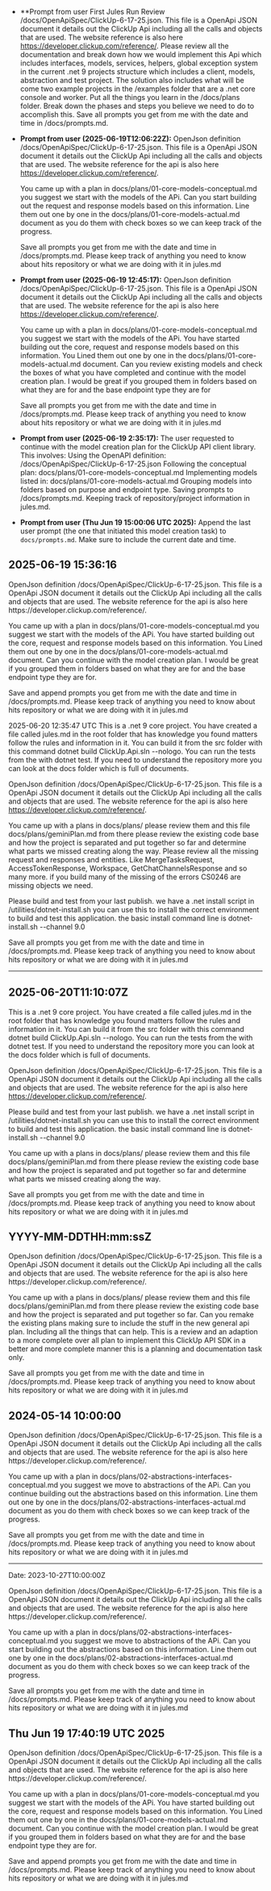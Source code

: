 - **Prompt from user First Jules Run
  <issue>
Review /docs/OpenApiSpec/ClickUp-6-17-25.json. This file is a OpenApi JSON document it details out the ClickUp Api including all the calls and objects that are used. The website reference is also here https://developer.clickup.com/reference/. Please review all the documentation and break down how we would implement this Api which includes interfaces, models, services, helpers, global exception system in the current .net 9 projects structure which includes a client, models, abstraction and test  project. The solution also includes what will be come two example projects in the /examples folder that are a .net core console and worker.  Put all the things you learn in the /docs/plans folder. Break down the phases and steps you believe we need to do to accomplish this. Save all prompts you get from me with the date and time in /docs/prompts.md.
 </issue>
 
- **Prompt from user (2025-06-19T12:06:22Z):**
  <issue>
  OpenJson definition /docs/OpenApiSpec/ClickUp-6-17-25.json. This file is a OpenApi JSON document it details out the ClickUp Api including all the calls and objects that are used. The website reference for the api is also here https://developer.clickup.com/reference/.

  You came up with a plan in docs/plans/01-core-models-conceptual.md you suggest we start with the models of the APi. Can you start building out the request and response models based on this information. Line them out one by one in the docs/plans/01-core-models-actual.md document as you do them with check boxes so we can keep track of the progress.


  Save all prompts you get from me with the date and time in /docs/prompts.md.
  Please keep track of anything you need to know about hits repository or what we are doing with it in jules.md
  </issue>

- **Prompt from user (2025-06-19 12:45:17):**
  <issue>
  OpenJson definition /docs/OpenApiSpec/ClickUp-6-17-25.json. This file is a OpenApi JSON document it details out the ClickUp Api including all the calls and objects that are used. The website reference for the api is also here https://developer.clickup.com/reference/.

  You came up with a plan in docs/plans/01-core-models-conceptual.md you suggest we start with the models of the APi. You have started building out the core, request and response models based on this information. You Lined them out one by one in the docs/plans/01-core-models-actual.md document. Can you review existing models and check the boxes of what you have completed and continue with the model creation plan. I would be great if you grouped them in folders based on what they are for and the base endpoint type they are for

  Save all prompts you get from me with the date and time in /docs/prompts.md. Please keep track of anything you need to know about hits repository or what we are doing with it in jules.md
  </issue>

- **Prompt from user (2025-06-19 2:35:17):**
  <issue>
The user requested to continue with the model creation plan for the ClickUp API client library.
This involves:
 Using the OpenAPI definition: /docs/OpenApiSpec/ClickUp-6-17-25.json
 Following the conceptual plan: docs/plans/01-core-models-conceptual.md
 Implementing models listed in: docs/plans/01-core-models-actual.md
 Grouping models into folders based on purpose and endpoint type.
 Saving prompts to /docs/prompts.md.
 Keeping track of repository/project information in jules.md.
  </issue>

- **Prompt from user (Thu Jun 19 15:00:06 UTC 2025):**
  <issue>
Append the last user prompt (the one that initiated this model creation task) to `docs/prompts.md`. Make sure to include the current date and time.
  </issue>

## 2025-06-19 15:36:16

<issue>
OpenJson definition /docs/OpenApiSpec/ClickUp-6-17-25.json. This file is a OpenApi JSON document it details out the ClickUp Api including all the calls and objects that are used. The website reference for the api is also here https://developer.clickup.com/reference/.

You came up with a plan in docs/plans/01-core-models-conceptual.md you suggest we start with the models of the APi. You have started building out the core, request and response models based on this information. You Lined them out one by one in the docs/plans/01-core-models-actual.md document. Can you continue with the model creation plan. I would be great if you grouped them in folders based on what they are for and the base endpoint type they are for.

Save and append prompts you get from me with the date and time in /docs/prompts.md. Please keep track of anything you need to know about hits repository or what we are doing with it in jules.md
</issue>

2025-06-20 12:35:47 UTC
<issue>
This is a .net 9 core project. You have created a file called jules.md in the root folder that has knowledge you found matters follow the rules and information in it. You can build it from the src folder with this command dotnet build ClickUp.Api.sln --nologo. You can run the tests from the with dotnet test. If you need to understand the repository more you can look at the docs folder which is full of documents.

OpenJson definition /docs/OpenApiSpec/ClickUp-6-17-25.json. This file is a OpenApi JSON document it details out the ClickUp Api including all the calls and objects that are used. The website reference for the api is also here https://developer.clickup.com/reference/.


You came up with a plans in docs/plans/ please review them and this file docs/plans/geminiPlan.md from there please review the existing code base and how the project is separated and put together so far and determine what parts we missed creating along the way. Please review all the missing request and responses and entities. Like MergeTasksRequest, AccessTokenResponse, Workspace, GetChatChannelsResponse and so many more. if you build many of the missing of the errors CS0246 are missing objects we need.

Please build and test from your last publish. we have a .net install script in /utilities/dotnet-install.sh you can use this to install the correct environment to build and test this application. the basic install command line is dotnet-install.sh --channel 9.0

Save all prompts you get from me with the date and time in /docs/prompts.md. Please keep track of anything you need to know about hits repository or what we are doing with it in jules.md
</issue>

---
## 2025-06-20T11:10:07Z

<issue>
This is a .net 9 core project. You have created a file called jules.md in the root folder that has knowledge you found matters follow the rules and information in it. You can build it from the src folder with this command dotnet build ClickUp.Api.sln --nologo. You can run the tests from the with dotnet test. If you need to understand the repository more you can look at the docs folder which is full of documents.

OpenJson definition /docs/OpenApiSpec/ClickUp-6-17-25.json. This file is a OpenApi JSON document it details out the ClickUp Api including all the calls and objects that are used. The website reference for the api is also here https://developer.clickup.com/reference/.

Please build and test from your last publish. we have a .net install script in /utilities/dotnet-install.sh you can use this to install the correct environment to build and test this application. the basic install command line is dotnet-install.sh --channel 9.0

You came up with a plans in docs/plans/ please review them and this file docs/plans/geminiPlan.md from there please review the existing code base and how the project is separated and put together so far and determine what parts we missed creating along the way.

Save all prompts you get from me with the date and time in /docs/prompts.md. Please keep track of anything you need to know about hits repository or what we are doing with it in jules.md
</issue>

## YYYY-MM-DDTHH:mm:ssZ

<issue>
OpenJson definition /docs/OpenApiSpec/ClickUp-6-17-25.json. This file is a OpenApi JSON document it details out the ClickUp Api including all the calls and objects that are used. The website reference for the api is also here https://developer.clickup.com/reference/.

You came up with a plans in docs/plans/ please review them and this file docs/plans/geminiPlan.md from there please review the existing code base and how the project is separated and put together so far. Can you remake the existing plans making sure to include the stuff in the new general api plan. Including all the things that can help. This is a review and an adaption to a more complete over all plan to implement this ClickUp API SDK in a better and more complete manner this is a planning and documentation task only.

Save all prompts you get from me with the date and time in /docs/prompts.md. Please keep track of anything you need to know about hits repository or what we are doing with it in jules.md
</issue>

## 2024-05-14 10:00:00

<issue>
OpenJson definition /docs/OpenApiSpec/ClickUp-6-17-25.json. This file is a OpenApi JSON document it details out the ClickUp Api including all the calls and objects that are used. The website reference for the api is also here https://developer.clickup.com/reference/.

You came up with a plan in docs/plans/02-abstractions-interfaces-conceptual.md you suggest we move to abstractions of the APi. Can you continue building out the abstractions based on this information. Line them out one by one in the docs/plans/02-abstractions-interfaces-actual.md document as you do them with check boxes so we can keep track of the progress.

Save all prompts you get from me with the date and time in /docs/prompts.md. Please keep track of anything you need to know about hits repository or what we are doing with it in jules.md
</issue>

---
Date: 2023-10-27T10:00:00Z

<issue>
OpenJson definition /docs/OpenApiSpec/ClickUp-6-17-25.json. This file is a OpenApi JSON document it details out the ClickUp Api including all the calls and objects that are used. The website reference for the api is also here https://developer.clickup.com/reference/.

  You came up with a plan in docs/plans/02-abstractions-interfaces-conceptual.md you suggest we move to abstractions  of the APi. Can you start building out the  abstractions based on this information. Line them out one by one in the docs/plans/02-abstractions-interfaces-actual.md document as you do them with check boxes so we can keep track of the progress.


  Save all prompts you get from me with the date and time in /docs/prompts.md.
  Please keep track of anything you need to know about hits repository or what we are doing with it in jules.md
</issue>


## Thu Jun 19 17:40:19 UTC 2025

<issue>
OpenJson definition /docs/OpenApiSpec/ClickUp-6-17-25.json. This file is a OpenApi JSON document it details out the ClickUp Api including all the calls and objects that are used. The website reference for the api is also here https://developer.clickup.com/reference/.

You came up with a plan in docs/plans/01-core-models-conceptual.md you suggest we start with the models of the APi. You have started building out the core, request and response models based on this information. You Lined them out one by one in the docs/plans/01-core-models-actual.md document. Can you continue with the model creation plan. I would be great if you grouped them in folders based on what they are for and the base endpoint type they are for.

Save and append prompts you get from me with the date and time in /docs/prompts.md. Please keep track of anything you need to know about hits repository or what we are doing with it in jules.md
</issue>